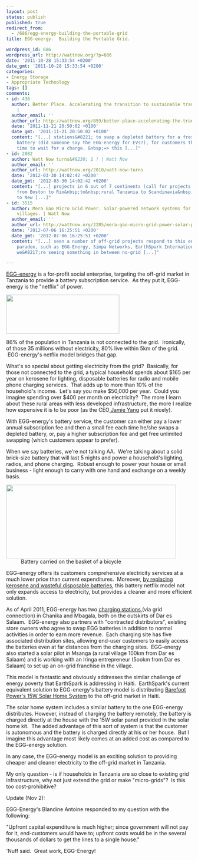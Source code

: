 ```yaml
---
layout: post
status: publish
published: true
redirect_from:
  - /686/egg-energy-building-the-portable-grid
title: EGG-energy.  Building the Portable Grid.

wordpress_id: 686
wordpress_url: http://wattnow.org/?p=686
date: '2011-10-28 15:33:54 +0200'
date_gmt: '2011-10-28 15:33:54 +0200'
categories:
- Energy Storage
- Appropriate Technology
tags: []
comments:
- id: 436
  author: Better Place. Accelerating the transition to sustainable transportation.
    |
  author_email: ''
  author_url: http://wattnow.org/859/better-place-accelerating-the-transition-to-sustainable-transportation
  date: '2011-11-21 20:50:02 +0100'
  date_gmt: '2011-11-21 20:50:02 +0100'
  content: "[...] stations&#8221; to swap a depleted battery for a freshly-charged
    battery (did someone say the EGG-energy for EVs?), for customers that do not have
    time to wait for a charge. &nbsp;=> this [...]"
- id: 2082
  author: Watt Now turns&#8230; 1 ! | Watt Now
  author_email: ''
  author_url: http://wattnow.org/2010/watt-now-turns
  date: '2012-03-30 14:02:42 +0200'
  date_gmt: '2012-03-30 14:02:42 +0200'
  content: "[...] projects in 6 out of 7 continents (call for projects in Antarctica!)
    from Boston to Rio&nbsp;to&nbsp;rural Tanzania to Scandinavia&nbsp;to&nbsp;Indonesia
    to New [...]"
- id: 3515
  author: Mera Gao Micro Grid Power. Solar-powered network systems for rural off-grid
    villages. | Watt Now
  author_email: ''
  author_url: http://wattnow.org/2285/mera-gao-micro-grid-power-solar-powered-network-systems-for-rural-off-grid-villages
  date: '2012-07-06 16:25:51 +0200'
  date_gmt: '2012-07-06 16:25:51 +0200'
  content: "[...] seen a number of off-grid projects respond to this energy economics
    paradox, such as EGG-Energy, Simpa Networks, EarthSpark International, and now
    we&#8217;re seeing something in between no-grid [...]"

---
```

<p><a href="http://egg-energy.com/">EGG-energy</a>&nbsp;is a for-profit social enterprise, targeting the off-grid market in Tanzania to provide a battery subscription service. &nbsp;As they put it, EGG-energy is the "netflix" of power.</p>
<p><a href="{{ 'assets/from-wordpress/uploads/2011/10/egg-energy.png' | relative_url }}"><img class="size-full wp-image-687 alignnone" title="egg-energy" src="{{ 'assets/from-wordpress/uploads/2011/10/egg-energy.png' | relative_url }}" alt="" width="307" height="106" /></a></p>
<p>86% of the population in Tanzania is not connected to the grid. &nbsp;Ironically, of those 35 millions without electricity, 80% live within 5km of the grid. &nbsp;EGG-energy's netflix model bridges that gap.</p>
<p>What's so special about getting electricity from the grid? &nbsp;Basically, for those not connected to the grid, a typical household spends about $165 per year on kerosene for lighting, disposable batteries for radio and mobile phone charging services. &nbsp;That adds up to more than 10% of the household's income. &nbsp;Let's say you make $50,000 per year. &nbsp;Could you imagine spending over $400 per month on electricity? &nbsp;The more I learn about these rural areas with less developed infrastructure, the more I realize how expensive it is to be poor (as the CEO<a href="http://www.echoinggreen.org/fellows/jamie-yang"> Jamie Yang</a> put it nicely).</p>
<p>With EGG-energy's battery service, the customer can either pay a lower annual subscription fee and then a small fee each time he/she swaps a depleted battery, or, pay a higher subscription fee and get free unlimited swapping (which customers appear to prefer).</p>
<p>When we say batteries, we're not talking AA. &nbsp;We're talking about a solid brick-size battery that will last 5 nights and power a household's lighting, radios, and phone charging. &nbsp;Robust enough to power your house or small business - light enough to carry with one hand and exchange on a weekly basis.</p>
<div class="mceTemp" >
<dl id="attachment_688" class="wp-caption alignnone" style="width: 471px;">
<dt class="wp-caption-dt"><a href="{{ 'assets/from-wordpress/uploads/2011/10/egg-battery.jpg' | relative_url }}"><img class="size-full wp-image-688 " title="egg battery" src="{{ 'assets/from-wordpress/uploads/2011/10/egg-battery.jpg' | relative_url }}" alt="" width="461" height="200" /></a></dt>
<dd class="wp-caption-dd">Battery carried on the basket of a bicycle</dd>
</dl>
</div>
<p>EGG-energy offers its customers comprehensive electricity services at a much lower price than current expenditures. &nbsp;Moreover, <a href="http://egg-energy.com/what-we-do/clean-power/">by replacing kerosene and wasteful disposable batteries</a>, this battery netflix model not only expands access to electricity, but provides a cleaner and more efficient solution.</p>
<p>As of April 2011, EGG-energy has two&nbsp;<a href="http://egg-energy.com/about-us/locations/">charging stations&nbsp;</a>(via grid connection) in Chanika and Mbagala, both on the outskirts of Dar es Salaam. &nbsp;EGG-energy also partners with "contracted distributors", existing store owners who agree to swap EGG batteries in addition to normal activities in order to earn more revenue. &nbsp;Each charging site has five associated distribution sites, allowing end-user customers to easily access the batteries even at far distances from the charging sites. &nbsp;EGG-energy also started a solar pilot in Msanga (a rural village 100km from Dar es Salaam) and is working with an Iringa entrepreneur (5ookm from Dar es Salaam) to set up an on-grid franchise in the village.</p>
<p>This model is fantastic and obviously addresses the similar challenge of energy poverty that EarthSpark is addressing in Haiti. &nbsp;EarthSpark's current equivalent solution to EGG-energy's battery model is distributing <a href="http://barefootpower.com/barefoot-products/powapack/powapack-15w">Barefoot Power's 15W Solar Home System</a> to the off-grid market in Haiti.</p>
<p>The solar home system includes a similar battery to the one EGG-energy distributes. However, instead of charging the battery remotely, the battery is charged directly at the house with the 15W solar panel provided in the solar home kit. &nbsp;The added advantage of this sort of system is that the customer is autonomous and the battery is charged directly at his or her house. &nbsp;But I imagine this advantage most likely comes at an added cost as compared to the EGG-energy solution.</p>
<p>In any case, the EGG-energy model is an exciting solution to providing cheaper and cleaner electricity to the off-grid market in Tanzania.</p>
<p>My only question - is if households in Tanzania are so close to existing grid infrastructure, why not just extend the grid or make "micro-grids"? &nbsp;Is this too cost-prohibitive?</p>
<p>Update (Nov 2):</p>
<p>EGG-Energy's Blandine Antoine responded to my question with the following:</p>
<p>"Upfront capital expenditure is much higher; since government will not pay for it, end-customers would have to; upfront costs would be in the several thousands of dollars to get the lines to a single house."</p>
<p>'Nuff said. &nbsp;Great work, EGG-Energy!</p>
